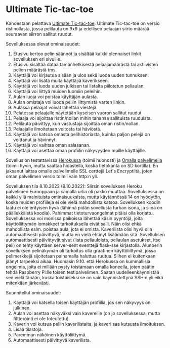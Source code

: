 # Ultimate Tic-tac-toe
Kahdestaan pelattava [Ultimate Tic-tac-toe](https://en.wikipedia.org/wiki/Ultimate_tic-tac-toe). Ultimate Tic-tac-toe on versio ristinollasta, jossa pelilauta on 9x9 ja edellisen pelaajan siirto määrää seuraavan siirron sallitut ruudut.

Sovelluksessa olevat ominaisuudet:
1. Etusivu kertoo pelin säännöt ja sisältää kaikki olennaiset linkit sovelluksen eri sivuille. 
2. Etusivu sisältää dataa tämänhetkisestä pelaajamäärästä tai aktiivisten pelien määrästä tms. 
3. Käyttäjä voi kirjautua sisään ja ulos sekä luoda uuden tunnuksen.
4. Käyttäjä voi lisätä muita käyttäjiä kaverikseen.
5. Käyttäjä voi luoda uuden julkisen tai listalta piilotetun peliaulan.
6. Käyttäjä voi liittyä muiden luomiin peleihin.
7. Aulan luoja voi poistaa käyttäjän aulasta.
8. Aulan omistaja voi luoda peliin liittymistä varten linkin.
9. Aulassa pelaajat voivat lähettää viestejä.
10. Pelatessa pelaajalle näytetään kyseisen vuoron sallitut ruudut 
11. Pelaaja voi sijoittaa ristin/nollan mihin tahansa sallituista ruuduista.
12. Pelilauta päivittyy, kun vastustaja sijoittaa oman ristin/nollan.
13. Pelaajalle ilmoitetaan voitosta tai häviöstä.
14. Käyttäjä voi katsoa omasta pelihistoriasta, kuinka paljon pelejä on voittanut ja hävinnyt.
15. Käyttäjä voi vaihtaa oman salasanan.
14. Käyttäjä voi asettaa oman profiilin näkyvyyden muille käyttäjille.

Sovellus on testattavissa [Herokussa](https://ultimate-tic-tac-toe-test.herokuapp.com/) (toimii huonosti) ja [Omalla palvelimella](http://cloudperry.nethub.fi) (toimii hyvin, mutta saattaa hidastella, koska tietokanta on SD kortilla). En jaksanut laittaa omalle palvelimelle SSL certtejä Let's Encryptiltä, joten oman palvelimen versio toimii vain http:n yli.

Sovelluksen tila 8.10.2022 (9.10.2022):
Siirsin sovelluksen Heroku palvelimen Eurooppaan ja samalla urlia oli pakko muuttaa. Sovelluksessa on kaikki yllä mainituista ominaisuuksista, mutta käytännössä 14 on hyödytön, koska muiden profiileja ei ole vielä mahdollista katsoa. Sovelluksen koodin laatu ei ole erityisen hyvä (lähinnä pidän sovellusta turhan isona, ja siinä on päällekkäistä koodia). Pahimmat tietoturvaongelmat pitäisi olla korjattu. Sovelluksessa voi monissa paikoissa lähettää käsin pyyntöjä, joita käyttöliittymän lomakkeet tarkoituksella eivät salli. Näin olisi ehkä mahdollista esim. poistaa aula, jota ei omista. Kaverilista olisi hyvä olla automaattisesti päivittyvä, mutta en vielä ehtinyt lisäämään sitä. Sovelluksen automaattisesti päivittyvät sivut (lista peliauloista, peliaulan asetukset, itse peli) on tehty käyttäen server-sent eventtejä flask-sse kirjastolla. Alunperin sovelluksen pelinäkymän oli tarkoitus olla graafinen käyttöliittymä, jossa pelimerkkejä sijoitetaan painamalla haluttua ruutua. Siihen ei kuitenkaan jäänyt tarpeeksi aikaa. Huomasin 9.10. että Herokussa on kummallisia ongelmia, joita ei millään pysty toistamaan omalla koneella, joten päätin tehdä Raspberry Pi:lle toisen testipalvelimen. Saatan uudelleenkäynnistää sen vielä tänään, koska toistaiseksi se on vain käynnistettynä SSH:n yli eikä mitenkään järkevästi.

Suunnitellut ominaisuudet:
1. Käyttäjä voi katsella toisen käyttäjän profiilia, jos sen näkyvyys on julkinen.
2. Aulan voi asettaa näkyväksi vain kavereille (on jo sovelluksessa, mutta filtteröinti ei ole toteutettu).
3. Kaverin voi kutsua peliin kaverilistalta, ja kaveri saa kutsusta ilmoituksen.
4. Lisää tilastoja.
5. Paremman näköinen käyttöliittymä.
6. Automaattisesti päivittyvä kaverilista.
